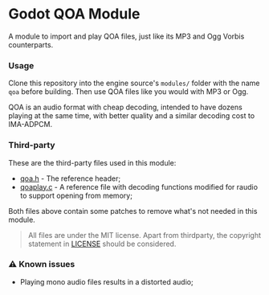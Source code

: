 # Godot QOA Module
A module to import and play QOA files, just like its MP3 and Ogg Vorbis counterparts.

### Usage
Clone this repository into the engine source's `modules/` folder with the name `qoa` before building. Then use QOA files like you would with MP3 or Ogg.

QOA is an audio format with cheap decoding, intended to have dozens playing at the same time, with better quality and a similar decoding cost to IMA-ADPCM.

### Third-party
These are the third-party files used in this module:
- [qoa.h](https://github.com/phoboslab/qoa/blob/master/qoa.h) - The reference header;
- [qoaplay.c](https://github.com/raysan5/raudio/blob/master/src/external/qoaplay.c) - A reference file with decoding functions modified for raudio to support opening from memory;

Both files above contain some patches to remove what's not needed in this module.

> All files are under the MIT license. Apart from thirdparty, the copyright statement in [LICENSE](https://github.com/DeeJayLSP/godot-qoa-module/blob/master/LICENSE) should be considered.

### ⚠ Known issues
- Playing mono audio files results in a distorted audio;
